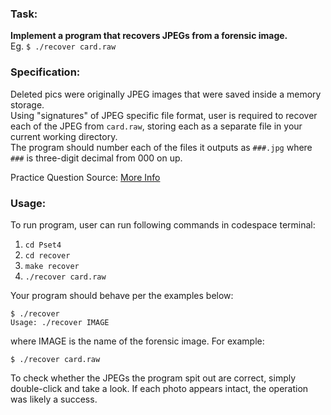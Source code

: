 ### Task: ###
**Implement a program that recovers JPEGs from a forensic image.**<br>
Eg. `$ ./recover card.raw`

### Specification: ###
Deleted pics were originally JPEG images that were saved inside a memory storage.<br>
Using "signatures" of JPEG specific file format, user is required to recover each of the JPEG from `card.raw`, storing each as a separate file in your current working directory.<br>
The program should number each of the files it outputs as `###.jpg` where `###` is three-digit decimal from 000 on up. 

Practice Question Source: [More Info](https://cs50.harvard.edu/x/2022/psets/4/recover/) 

### Usage: ###

To run program, user can run following commands in codespace terminal:

1. `cd Pset4`
2. `cd recover`
3. `make recover`
4. `./recover card.raw`

Your program should behave per the examples below:
```
$ ./recover
Usage: ./recover IMAGE
```
where IMAGE is the name of the forensic image. For example:
```
$ ./recover card.raw
```

To check whether the JPEGs the program spit out are correct, simply double-click and take a look. If each photo appears intact, the operation was likely a success.
